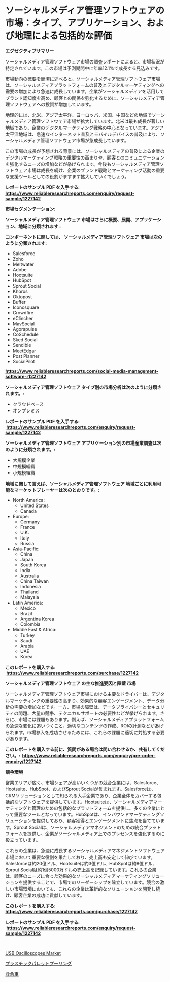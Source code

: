 <p><h1>ソーシャルメディア管理ソフトウェアの市場：タイプ、アプリケーション、および地理による包括的な評価</h1></p><p><strong>エグゼクティブサマリー</strong></p>
<p><p>ソーシャルメディア管理ソフトウェア市場の調査レポートによると、市場状況が特定されています。この市場は予測期間中に年率12.1%で成長する見込みです。</p><p>市場動向の概要を簡潔に述べると、ソーシャルメディア管理ソフトウェア市場は、ソーシャルメディアプラットフォームの普及とデジタルマーケティングへの需要の増加により急速に成長しています。企業がソーシャルメディアを活用してブランド認知度を高め、顧客との関係を強化するために、ソーシャルメディア管理ソフトウェアへの投資が増加しています。</p><p>地理的には、北米、アジア太平洋、ヨーロッパ、米国、中国などの地域でソーシャルメディア管理ソフトウェア市場が拡大しています。北米は最も成長が著しい地域であり、企業のデジタルマーケティング戦略の中心となっています。アジア太平洋地域は、急速なインターネット普及とモバイルデバイスの普及により、ソーシャルメディア管理ソフトウェア市場が急成長しています。</p><p>この市場の成長が予想される背景には、ソーシャルメディアの普及による企業のデジタルマーケティング戦略の重要性の高まりや、顧客とのコミュニケーションを強化するニーズの増加などが挙げられます。今後もソーシャルメディア管理ソフトウェア市場は成長を続け、企業のブランド戦略とマーケティング活動の重要な支援ツールとしての役割がますます拡大していくでしょう。</p></p>
<p><strong>レポートのサンプル PDF を入手する: <a href="https://www.reliableresearchreports.com/enquiry/request-sample/1227142">https://www.reliableresearchreports.com/enquiry/request-sample/1227142</a></strong></p>
<p><strong>市場セグメンテーション:</strong></p>
<p><strong> ソーシャルメディア管理ソフトウェア 市場はさらに概要、展開、アプリケーション、地域に分類されます :</strong></p>
<p><strong>コンポーネントに関しては、 ソーシャルメディア管理ソフトウェア 市場は次のように分類されます: &nbsp;</strong></p>
<p><ul><li>Salesforce</li><li>Zoho</li><li>Meltwater</li><li>Adobe</li><li>Hootsuite</li><li>HubSpot</li><li>Sprout Social</li><li>Khoros</li><li>Oktopost</li><li>Buffer</li><li>Iconosquare</li><li>Crowdfire</li><li>eClincher</li><li>MavSocial</li><li>Agorapulse</li><li>CoSchedule</li><li>Sked Social</li><li>Sendible</li><li>MeetEdgar</li><li>Post Planner</li><li>SocialPilot</li></ul></p>
<p><strong><a href="https://www.reliableresearchreports.com/social-media-management-software-r1227142">https://www.reliableresearchreports.com/social-media-management-software-r1227142</a></strong></p>
<p><strong> ソーシャルメディア管理ソフトウェア タイプ別の市場分析は次のように分類されます。:</strong></p>
<p><ul><li>クラウドベース</li><li>オンプレミス</li></ul></p>
<p><strong>レポートのサンプル PDF を入手する: &nbsp;<a href="https://www.reliableresearchreports.com/enquiry/request-sample/1227142">https://www.reliableresearchreports.com/enquiry/request-sample/1227142</a></strong></p>
<p><strong> ソーシャルメディア管理ソフトウェア アプリケーション別の市場産業調査は次のように分類されます。:</strong></p>
<p><ul><li>大規模企業</li><li>中規模組織</li><li>小規模組織</li></ul></p>
<p><strong>地域に関して言えば、ソーシャルメディア管理ソフトウェア 地域ごとに利用可能なマーケットプレーヤーは次のとおりです。:</strong></p>
<p><ul>
    <li>
        North America:
        <ul>
            <li>United States</li>
            <li>Canada</li>
        </ul>
    </li>
    <li>
        Europe:
        <ul>
            <li>Germany</li>
            <li>France</li>
            <li>U.K.</li>
            <li>Italy</li>
            <li>Russia</li>
        </ul>
    </li>
    <li>
        Asia-Pacific:
        <ul>
            <li>China</li>
            <li>Japan</li>
            <li>South Korea</li>
            <li>India</li>
            <li>Australia</li>
            <li>China Taiwan</li>
            <li>Indonesia</li>
            <li>Thailand</li>
            <li>Malaysia</li>
        </ul>
    </li>
    <li>
        Latin America:
        <ul>
            <li>Mexico</li>
            <li>Brazil</li>
            <li>Argentina Korea</li>
            <li>Colombia</li>
        </ul>
    </li>
    <li>
        Middle East & Africa:
        <ul>
            <li>Turkey</li>
            <li>Saudi</li>
            <li>Arabia</li>
            <li>UAE</li>
            <li>Korea</li>
        </ul>
    </li>
    </ul></p>
<p><strong>このレポートを購入する: &nbsp;<a href="https://www.reliableresearchreports.com/purchase/1227142">https://www.reliableresearchreports.com/purchase/1227142</a></strong></p>
<p><strong>ソーシャルメディア管理ソフトウェア の主な推進要因と障壁 市場</strong></p>
<p><p>ソーシャルメディア管理ソフトウェア市場における主要なドライバーは、デジタルマーケティングの重要性の高まり、効果的な顧客エンゲージメント、データ分析の需要の増加などです。一方、市場の障壁は、データプライバシーとセキュリティの問題、大量の競争、テクニカルサポートの必要性などが挙げられます。さらに、市場には課題もあります。例えば、ソーシャルメディアプラットフォームの急速な変化に追いつくこと、適切なコンテンツの作成、ROIの計測などがあげられます。市場参入を成功させるためには、これらの課題に適切に対処する必要があります。</p></p>
<p><strong>このレポートを購入する前に、質問がある場合は問い合わせるか、共有してください。:&nbsp; <a href="https://www.reliableresearchreports.com/enquiry/pre-order-enquiry/1227142">https://www.reliableresearchreports.com/enquiry/pre-order-enquiry/1227142</a></strong></p>
<p><strong>競争環境</strong></p>
<p><p>営業エリアが広く、市場シェアが高いいくつかの競合企業には、Salesforce、Hootsuite、HubSpot、およびSprout Socialが含まれます。Salesforceは、CRMソリューションとして知られる大手企業であり、企業全体をカバーする包括的なソフトウェアを提供しています。Hootsuiteは、ソーシャルメディアマーケティングと管理のための包括的なプラットフォームを提供し、多くの企業にとって重要なツールとなっています。HubSpotは、インバウンドマーケティングソリューションを提供しており、顧客獲得とエンゲージメントに焦点を当てています。Sprout Socialは、ソーシャルメディアマネジメントのための統合プラットフォームを提供し、企業がソーシャルメディア上でのプレゼンスを強化するのに役立っています。</p><p>これらの企業は、急速に成長するソーシャルメディアマネジメントソフトウェア市場において重要な役割を果たしており、売上高も安定して伸びています。Salesforceは約20億ドル、Hootsuiteは約3億ドル、HubSpotは約8億ドル、Sprout Socialは約1億5000万ドルの売上高を記録しています。これらの企業は、顧客のニーズに合った効果的なソーシャルメディアマーケティングソリューションを提供することで、市場でのリーダーシップを確立しています。競合の激しい市場環境においても、これらの企業は革新的なソリューションを開発し続け、顧客企業の成功に貢献しています。</p></p>
<p><strong>このレポートを購入する: &nbsp; <a href="https://www.reliableresearchreports.com/purchase/1227142">https://www.reliableresearchreports.com/purchase/1227142</a></strong></p>
<p><strong>レポートのサンプル PDF を入手する: &nbsp;<a href="https://www.reliableresearchreports.com/enquiry/request-sample/1227142">https://www.reliableresearchreports.com/enquiry/request-sample/1227142</a></strong><strong></strong></p>
<p>&nbsp;</p>
<p><p><a href="https://github.com/mancsybtousav/Market-Research-Report-List-2/blob/main/usb-oscilloscopes-market.md">USB Oscilloscopes Market</a></p><p><a href="https://github.com/ddwcuskozol07187/Market-Research-Report-List-1/blob/main/815537427468.md">プラスチックパレットプーリング</a></p><p><a href="https://github.com/ddwcuskozol07187/Market-Research-Report-List-1/blob/main/372997927473.md">救急車</a></p></p>